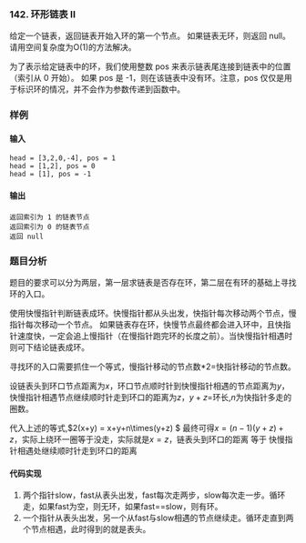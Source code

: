 ### 142. 环形链表 II
给定一个链表，返回链表开始入环的第一个节点。 如果链表无环，则返回 null。请用空间复杂度为O(1)的方法解决。

为了表示给定链表中的环，我们使用整数 pos 来表示链表尾连接到链表中的位置（索引从 0 开始）。 如果 pos 是 -1，则在该链表中没有环。注意，pos 仅仅是用于标识环的情况，并不会作为参数传递到函数中。
### 样例
#### 输入
```
head = [3,2,0,-4], pos = 1
head = [1,2], pos = 0
head = [1], pos = -1
```
#### 输出
```
返回索引为 1 的链表节点
返回索引为 0 的链表节点
返回 null
```
### 题目分析
题目的要求可以分为两层，第一层求链表是否存在环，第二层在有环的基础上寻找环的入口。

使用快慢指针判断链表成环。快慢指针都从头出发，快指针每次移动两个节点，慢指针每次移动一个节点。
如果链表存在环，快慢节点最终都会进入环中，且快指针速度快，一定会追上慢指针（在慢指针跑完环的长度之前）。当快慢指针相遇时则可下结论链表成环。

寻找环的入口需要抓住一个等式，慢指针移动的节点数*2=快指针移动的节点数。

设链表头到环口节点距离为$x$，环口节点顺时针到快慢指针相遇的节点距离为$y$，快慢指针相遇节点继续顺时针走到环口的距离为$z$，$y+z=$环长,$n$为快指针多走的圈数。

代入上述的等式,$2(x+y) = x+y+n\times(y+z) $
最终可得$x=(n-1)(y+z)+z$，实际上绕环一圈等于没走，实际就是$x=z$，链表头到环口的距离 等于 快慢指针相遇处继续顺时针走到环口的距离
#### 代码实现
1. 两个指针slow，fast从表头出发，fast每次走两步，slow每次走一步。循环走，如果fast为空，则无环，如果fast==slow，则有环。
2. 一个指针从表头出发，另一个从fast与slow相遇的节点继续走。循环走直到两个节点相遇，此时得到的就是表头。
